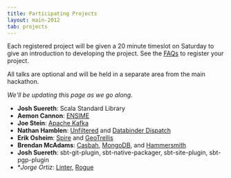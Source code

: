 ```yaml
---
title: Participating Projects
layout: main-2012
tab: projects
---
```


Each registered project will be given a 20 minute timeslot on Saturday to give an introduction to developing the project. See the [FAQs](faq.html) to register your project.

All talks are optional and will be held in a separate area from the main
hackathon.

*We'll be updating this page as we go along.*

* **Josh Suereth**: Scala Standard Library
* **Aemon Cannon**: [ENSIME](https://github.com/aemoncannon/ensime)
* **Joe Stein**: [Apache Kafka](http://incubator.apache.org/kafka/)
* **Nathan Hamblen**: [Unfiltered](https://github.com/n8han/Unfiltered) and [Databinder Dispatch](https://github.com/n8han/Databinder-Dispatch)
* **Erik Osheim**: [Spire](https://github.com/non/spire) and [GeoTrellis](https://github.com/azavea/geotrellis)
* **Brendan McAdams**: [Casbah](http://api.mongodb.org/scala/casbah/2.1.1/index.html), [MongoDB](http://www.mongodb.org/), and [Hammersmith](https://github.com/bwmcadams/hammersmith)
* **Josh Suereth**: sbt-git-plugin, sbt-native-packager, sbt-site-plugin, sbt-pgp-plugin
* **Jorge Ortiz*: [Linter](https://github.com/jorgeortiz85/linter), [Rogue](https://github.com/foursquare/rogue)
